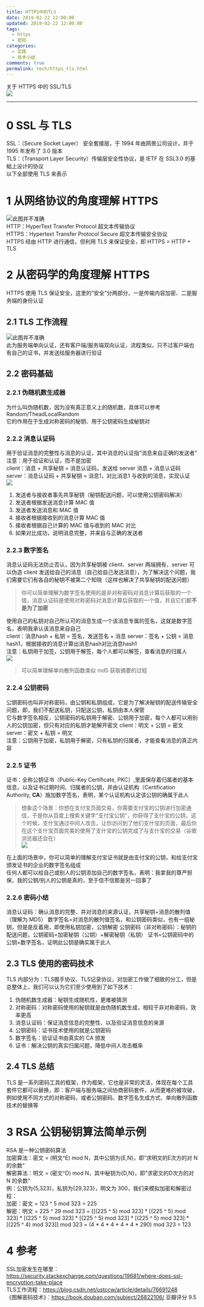 ```yaml
---
title: HTTPS中的TLS
date: 2019-02-22 12:00:00
updated: 2019-02-22 12:00:00
tags:
  - https
  - 密码
categories: 
  - 实践
  - 技术小结
comments: true
permalink: tech/https_tls.html    
---
```


关于 HTTPS 中的 SSL/TLS  
![][0]

<!--more-->

---

# 0 SSL 与 TLS

SSL：（Secure Socket Layer） 安全套接层，于 1994 年由网景公司设计，并于 1995 年发布了 3.0 版本  
TLS：（Transport Layer Security）传输层安全性协议，是 IETF 在 SSL3.0 的基础上设计的协议  
以下全部使用 TLS 来表示

# 1 从网络协议的角度理解 HTTPS

![此图并不准确][1]  
HTTP：HyperText Transfer Protocol 超文本传输协议  
HTTPS：Hypertext Transfer Protocol Secure 超文本传输安全协议  
HTTPS 经由 HTTP 进行通信，但利用 TLS 来保证安全，即 HTTPS = HTTP + TLS

# 2 从密码学的角度理解 HTTPS

HTTPS 使用 TLS 保证安全，这里的“安全”分两部分，一是传输内容加密、二是服务端的身份认证

## 2.1 TLS 工作流程

![此图并不准确][2]  
此为服务端单向认证，还有客户端/服务端双向认证，流程类似，只不过客户端也有自己的证书，并发送给服务器进行验证

## 2.2 密码基础

### 2.2.1 伪随机数生成器

为什么叫伪随机数，因为没有真正意义上的随机数，具体可以参考 Random/TheadLocalRandom  
它的作用在于生成对称密码的秘钥、用于公钥密码生成秘钥对

### 2.2.2 消息认证码

用于验证消息的完整性与消息的认证，其中消息的认证指“消息来自正确的发送者”  
注意：用于验证和认证，而不是加密  
client：消息 + 共享秘钥 = 消息认证码，发送给 server 消息 + 消息认证码
server：消息认证码 + 共享秘钥 = 消息1，对比消息1 与收到的消息，实现认证    
![][3]  
1. 发送者与接收者事先共享秘钥（秘钥配送问题，可以使用公钥密码解决）
2. 发送者根据发送消息计算 MAC 值
3. 发送者发送消息和 MAC 值  
4. 接收者根据接收到的消息计算 MAC 值
5. 接收者根据自己计算的 MAC 值与收到的 MAC 对比
6. 如果对比成功，说明消息完整，并来自与正确的发送者

### 2.2.3 数字签名

消息认证码无法防止否认，因为共享秘钥被 client、server 两端拥有，server 可以伪造 client 发送给自己的消息（自己给自己发送消息），为了解决这个问题，我们需要它们有各自的秘钥不被第二个知晓（这样也解决了共享秘钥的配送问题）  

>你可以简单理解为数字签名使用的是非对称密码对消息计算后获取的一个值，消息认证码是使用对称密码对消息计算后获取的一个值，并且它们都**不是为了加密**

使用自己的私钥对自己所认可的消息生成一个该消息专属的签名，这就是数字签名，表明我承认该消息来自自己  
client：消息hash + 私钥 = 签名，发送签名 + 消息
server：签名 + 公钥 = 消息hash1，根据接收的消息计算出消息hash对比消息hash1  
注意：私钥用于加签，公钥用于解签，每个人都可以解签，查看消息的归属人  
![][4]  

>可以简单理解单向散列函数类似 md5 获取摘要的过程

### 2.2.4 公钥密码

公钥密码也叫非对称密码，由公钥和私钥组成，它是为了解决秘钥的配送传输安全问题，即，我们不配送私钥，只配送公钥，私钥由本人保管  
它与数字签名相反，公钥密码的私钥用于解密、公钥用于加密，每个人都可以用别人的公钥加密，但只有对应的私钥才能解开密文
client：明文 + 公钥 = 密文
server：密文 + 私钥 = 明文  
注意：公钥用于加密，私钥用于解密，只有私钥的归属者，才能查看消息的真正内容   

### 2.2.5 证书

证书：全称公钥证书（Public-Key Certificate, PKC）,里面保存着归属者的基本信息，以及证书过期时间、归属者的公钥，并由认证机构（Certification Authority, **CA**）施加数字签名，表明，某个认证机构认定该公钥的确属于此人  

>想象这个场景：你想在支付宝页面交易，你需要支付宝的公钥进行加密通信，于是你从百度上搜索关键字“支付宝公钥”，你获得了支什宝的公钥，这个时候，支什宝通过中间人攻击，让你访问到了他们支什宝的页面，最后你在这个支什宝页面完美的使用了支什宝的公钥完成了与支什宝的交易（谷歌浏览器还会在）  
>![][5]   

在上面的场景中，你可以简单的理解支付宝证书就是由支付宝的公钥，和给支付宝颁发证书的企业的数字签名组成  
任何人都可以给自己或别人的公钥添加自己的数字签名，表明：我拿我的尊严担保，我的公钥/别人的公钥是真的，至于信不信那是另一回事了

### 2.2.6 密码小结

消息认证码：确认消息的完整、并对消息的来源认证，共享秘钥+消息的散列值（理解为 MD5）
数字签名=对消息的散列值签名，和公钥密码类似，也有一组秘钥，但是是反着用，即使用私钥加密，公钥解密
公钥密码（非对称密码）：秘钥的配送问题，公钥密码=加密秘钥（公钥）+解密秘钥（私钥）
证书=公钥密码中的公钥+数字签名，证明此公钥是确实属于此人

## 2.3 TLS 使用的密码技术

TLS 内部分为：TLS握手协议、TLS记录协议，对加密工作做了细致的分工，但是总整体上，我们可以认为它们至少使用到了如下技术：
1. 伪随机数生成器：秘钥生成随机性，更难被猜测
2. 对称密码：对称密码使用的秘钥就是由伪随机数生成，相较于非对称密码，效率更高
3. 消息认证码：保证消息信息的完整性、以及验证消息信息的来源
4. 公钥密码：证书技术使用的就是公钥密码
5. 数字签名：验证证书由真实的 CA 颁发 
6. 证书：解决公钥的真实归属问题，降低中间人攻击概率   

## 2.4 TLS 总结

TLS 是一系列密码工具的框架，作为框架，它也是非常的灵活，体现在每个工具套件它都可以替换，即：客户端与服务端之间协商密码套件，从而更难的被攻破，例如使用不同方式的对称密码，或者公钥密码、数字签名生成方式、单向散列函数技术的替换等

# 3 RSA 公钥秘钥算法简单示例

RSA 是一种公钥密码算法  
加密算法：密文 = (明文^E) mod N，其中公钥为{E,N}，即”求明文的E次方的对 N 的余数“  
解密算法：明文 = (密文^D) mod N，其中秘钥为{D,N}，即”求密文的D次方的对 N 的余数“  
例：公钥为{5,323}，私钥为{29,323}，明文为 300，我们来模拟加密和解密过程：  
加密：密文 = 123 ^ 5 mod 323 = 225  
解密：明文 = 225 ^ 29 mod 323 = [[(225 ^ 5) mod 323] * [(225 ^ 5) mod 323] * [(225 ^ 5) mod 323] * [(225 ^ 5) mod 323] * [(225 ^ 5) mod 323] * [(225 ^ 4) mod 323]] mod 323 = (4 * 4 * 4 * 4 * 4 * 290) mod 323 = 123

# 4 参考

SSL加密发生在哪里：https://security.stackexchange.com/questions/19681/where-does-ssl-encryption-take-place  
TLS工作流程：https://blog.csdn.net/ustccw/article/details/76691248  
《图解密码技术》：https://book.douban.com/subject/26822106/ 豆瓣评分 9.5

[0]: https://leran2deeplearnjavawebtech.oss-cn-beijing.aliyuncs.com/somephoto/2019-02-15%E5%B0%8F%E7%86%8A.jpg
[1]: https://leran2deeplearnjavawebtech.oss-cn-beijing.aliyuncs.com/somephoto/%E4%B8%83%E5%B1%82.png
[2]: https://leran2deeplearnjavawebtech.oss-cn-beijing.aliyuncs.com/somephoto/tls%E6%B5%81%E7%A8%8B.png
[3]: https://leran2deeplearnjavawebtech.oss-cn-beijing.aliyuncs.com/somephoto/%E6%B6%88%E6%81%AF%E8%AE%A4%E8%AF%81%E7%A0%81%E8%BF%87%E7%A8%8B.png
[4]: https://leran2deeplearnjavawebtech.oss-cn-beijing.aliyuncs.com/somephoto/%E6%95%B0%E5%AD%97%E7%AD%BE%E5%90%8D%E8%BF%87%E7%A8%8B.png
[5]: https://leran2deeplearnjavawebtech.oss-cn-beijing.aliyuncs.com/somephoto/dns%E4%B8%AD%E9%97%B4%E4%BA%BA%E6%94%BB%E5%87%BB.png